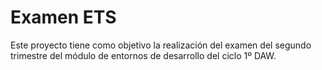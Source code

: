 # Examen ETS
Este proyecto tiene como objetivo la realización del examen del segundo trimestre del módulo de entornos de desarrollo del ciclo 1º DAW.
